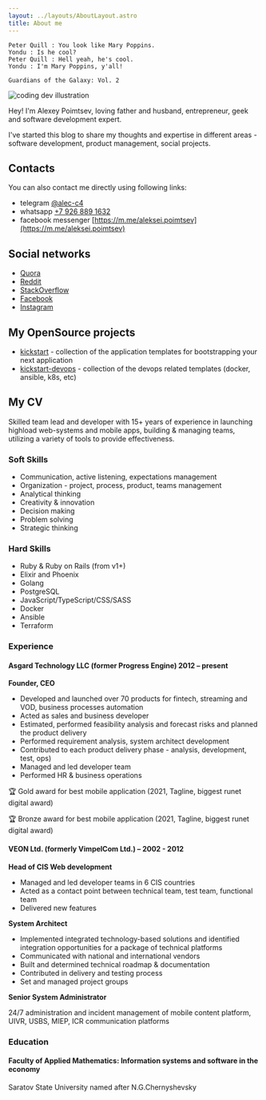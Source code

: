 ```yaml
---
layout: ../layouts/AboutLayout.astro
title: About me
---
```


```
Peter Quill : You look like Mary Poppins.
Yondu : Is he cool?
Peter Quill : Hell yeah, he's cool.
Yondu : I'm Mary Poppins, y'all!

Guardians of the Galaxy: Vol. 2
```

<div>
  <img src="/assets/me.jpg" class="sm:w-full mx-auto" alt="coding dev illustration">
</div>

Hey!
I'm Alexey Poimtsev, loving father and husband, entrepreneur, geek and software development expert.

I've started this blog to share my thoughts and expertise in different areas - software development, product management, social projects.

## Contacts

You can also contact me directly using following links:

- telegram [@alec-c4](https://t.me/alec_c4)
- whatsapp [+7 926 889 1632](https://wa.me/79268891632)
- facebook messenger [https://m.me/aleksei.poimtsev](https://m.me/aleksei.poimtsev)

## Social networks

- [Quora](https://www.quora.com/profile/Alexey-Poimtsev)
- [Reddit](https://www.reddit.com/user/alec-c4)
- [StackOverflow](https://stackoverflow.com/users/143511/alexey-poimtsev)
- [Facebook](https://www.facebook.com/aleksei.poimtsev)
- [Instagram](https://www.instagram.com/alec_c4/)

## My OpenSource projects

- [kickstart](https://github.com/alec-c4/kickstart) - collection of the application templates for bootstrapping your next application
- [kickstart-devops](https://github.com/alec-c4/kickstart-devops) - collection of the devops related templates (docker, ansible, k8s, etc)

## My CV

Skilled team lead and developer with 15+ years of experience in launching highload web-systems and mobile apps, building & managing teams, utilizing a variety of tools to provide effectiveness.

### Soft Skills

- Communication, active listening, expectations management
- Organization - project, process, product, teams management
- Analytical thinking
- Creativity & innovation
- Decision making
- Problem solving
- Strategic thinking

### Hard Skills

- Ruby & Ruby on Rails (from v1+)
- Elixir and Phoenix
- Golang
- PostgreSQL
- JavaScript/TypeScript/CSS/SASS
- Docker
- Ansible
- Terraform

### Experience

#### Asgard Technology LLC (former Progress Engine) 2012 – present

**Founder, CEO**

- Developed and launched over 70 products for fintech, streaming and VOD, business processes automation
- Acted as sales and business developer
- Estimated, performed feasibility analysis and forecast risks and planned the product delivery
- Performed requirement analysis, system architect development
- Contributed to each product delivery phase - analysis, development, test, ops)
- Managed and led developer team
- Performed HR & business operations

🏆 Gold award for best mobile application (2021, Tagline, biggest runet digital award)

🏆 Bronze award for best mobile application (2021, Tagline, biggest runet digital award)

#### VEON Ltd. (formerly VimpelCom Ltd.) – 2002 - 2012

**Head of CIS Web development**

- Managed and led developer teams in 6 CIS countries
- Acted as a contact point between technical team, test team, functional team
- Delivered new features

**System Architect**

- Implemented integrated technology-based solutions and identified integration opportunities for a package of technical platforms
- Communicated with national and international vendors
- Built and determined technical roadmap & documentation
- Contributed in delivery and testing process
- Set and managed project groups

**Senior System Administrator**

24/7 administration and incident management of mobile content platform, UIVR, USBS, MIEP, ICR communication platforms

### Education

#### Faculty of Applied Mathematics: Information systems and software in the economy

Saratov State University named after N.G.Chernyshevsky
